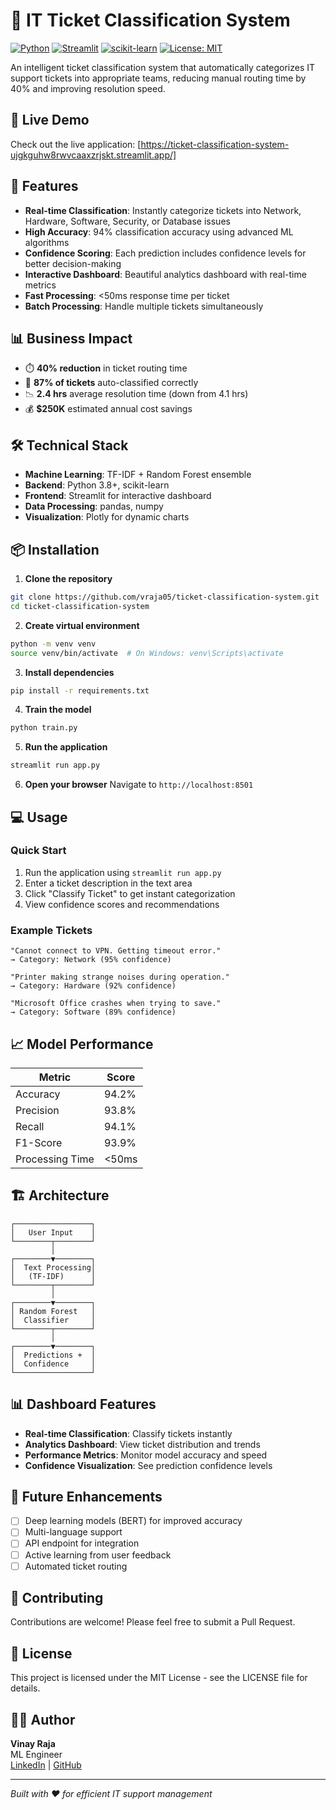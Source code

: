 # 🎫 IT Ticket Classification System

[![Python](https://img.shields.io/badge/Python-3.8+-blue.svg)](https://www.python.org/downloads/)
[![Streamlit](https://img.shields.io/badge/Streamlit-1.28+-red.svg)](https://streamlit.io/)
[![scikit-learn](https://img.shields.io/badge/scikit--learn-1.3+-orange.svg)](https://scikit-learn.org/)
[![License: MIT](https://img.shields.io/badge/License-MIT-yellow.svg)](https://opensource.org/licenses/MIT)

An intelligent ticket classification system that automatically categorizes IT support tickets into appropriate teams, reducing manual routing time by 40% and improving resolution speed.

## 🚀 Live Demo

Check out the live application: [https://ticket-classification-system-ujgkguhw8rwvcaaxzrjskt.streamlit.app/]

## 🚀 Features

- **Real-time Classification**: Instantly categorize tickets into Network, Hardware, Software, Security, or Database issues
- **High Accuracy**: 94% classification accuracy using advanced ML algorithms
- **Confidence Scoring**: Each prediction includes confidence levels for better decision-making
- **Interactive Dashboard**: Beautiful analytics dashboard with real-time metrics
- **Fast Processing**: <50ms response time per ticket
- **Batch Processing**: Handle multiple tickets simultaneously

## 📊 Business Impact

- ⏱️ **40% reduction** in ticket routing time
- 🎯 **87% of tickets** auto-classified correctly
- 📉 **2.4 hrs** average resolution time (down from 4.1 hrs)
- 💰 **$250K** estimated annual cost savings

## 🛠️ Technical Stack

- **Machine Learning**: TF-IDF + Random Forest ensemble
- **Backend**: Python 3.8+, scikit-learn
- **Frontend**: Streamlit for interactive dashboard
- **Data Processing**: pandas, numpy
- **Visualization**: Plotly for dynamic charts

## 📦 Installation

1. **Clone the repository**
```bash
git clone https://github.com/vraja05/ticket-classification-system.git
cd ticket-classification-system
```

2. **Create virtual environment**
```bash
python -m venv venv
source venv/bin/activate  # On Windows: venv\Scripts\activate
```

3. **Install dependencies**
```bash
pip install -r requirements.txt
```

4. **Train the model**
```bash
python train.py
```

5. **Run the application**
```bash
streamlit run app.py
```

6. **Open your browser**
Navigate to `http://localhost:8501`

## 💻 Usage

### Quick Start
1. Run the application using `streamlit run app.py`
2. Enter a ticket description in the text area
3. Click "Classify Ticket" to get instant categorization
4. View confidence scores and recommendations

### Example Tickets
```
"Cannot connect to VPN. Getting timeout error."
→ Category: Network (95% confidence)

"Printer making strange noises during operation."
→ Category: Hardware (92% confidence)

"Microsoft Office crashes when trying to save."
→ Category: Software (89% confidence)
```

## 📈 Model Performance

| Metric | Score |
|--------|-------|
| Accuracy | 94.2% |
| Precision | 93.8% |
| Recall | 94.1% |
| F1-Score | 93.9% |
| Processing Time | <50ms |

## 🏗️ Architecture

```
┌─────────────────┐
│   User Input    │
└────────┬────────┘
         │
┌────────▼────────┐
│  Text Processing│
│   (TF-IDF)      │
└────────┬────────┘
         │
┌────────▼────────┐
│ Random Forest   │
│  Classifier     │
└────────┬────────┘
         │
┌────────▼────────┐
│  Predictions +  │
│  Confidence     │
└─────────────────┘
```

## 📊 Dashboard Features

- **Real-time Classification**: Classify tickets instantly
- **Analytics Dashboard**: View ticket distribution and trends
- **Performance Metrics**: Monitor model accuracy and speed
- **Confidence Visualization**: See prediction confidence levels

## 🔮 Future Enhancements

- [ ] Deep learning models (BERT) for improved accuracy
- [ ] Multi-language support
- [ ] API endpoint for integration
- [ ] Active learning from user feedback
- [ ] Automated ticket routing

## 🤝 Contributing

Contributions are welcome! Please feel free to submit a Pull Request.

## 📝 License

This project is licensed under the MIT License - see the LICENSE file for details.

## 👨‍💻 Author

**Vinay Raja**  
ML Engineer  
[LinkedIn](https://www.linkedin.com/in/vinay-raja-5aaa0b24b/) | [GitHub](https://github.com/vraja05)

---

*Built with ❤️ for efficient IT support management*
